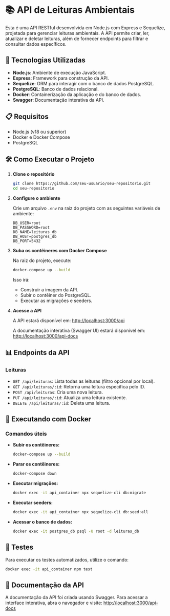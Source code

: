 # 📚 API de Leituras Ambientais

Esta é uma API RESTful desenvolvida em Node.js com Express e Sequelize, projetada para gerenciar leituras ambientais. A API permite criar, ler, atualizar e deletar leituras, além de fornecer endpoints para filtrar e consultar dados específicos.

## 🚀 Tecnologias Utilizadas

- **Node.js**: Ambiente de execução JavaScript.
- **Express**: Framework para construção da API.
- **Sequelize**: ORM para interagir com o banco de dados PostgreSQL.
- **PostgreSQL**: Banco de dados relacional.
- **Docker**: Containerização da aplicação e do banco de dados.
- **Swagger**: Documentação interativa da API.

## 📋 Requisitos

- Node.js (v18 ou superior)
- Docker e Docker Compose
- PostgreSQL

## 🛠️ Como Executar o Projeto

1. **Clone o repositório**

   ```bash
   git clone https://github.com/seu-usuario/seu-repositorio.git
   cd seu-repositorio
   ```

2. **Configure o ambiente**

   Crie um arquivo `.env` na raiz do projeto com as seguintes variáveis de ambiente:

   ```env
   DB_USER=root
   DB_PASSWORD=root
   DB_NAME=leituras_db
   DB_HOST=postgres_db
   DB_PORT=5432
   ```

3. **Suba os contêineres com Docker Compose**

   Na raiz do projeto, execute:

   ```bash
   docker-compose up --build
   ```

   Isso irá:

   - Construir a imagem da API.
   - Subir o contêiner do PostgreSQL.
   - Executar as migrações e seeders.

4. **Acesse a API**

   A API estará disponível em: [http://localhost:3000/api](http://localhost:3000/api)

   A documentação interativa (Swagger UI) estará disponível em: [http://localhost:3000/api-docs](http://localhost:3000/api-docs)

## 📊 Endpoints da API

### Leituras

- `GET /api/leituras`: Lista todas as leituras (filtro opcional por local).
- `GET /api/leituras/:id`: Retorna uma leitura específica pelo ID.
- `POST /api/leituras`: Cria uma nova leitura.
- `PUT /api/leituras/:id`: Atualiza uma leitura existente.
- `DELETE /api/leituras/:id`: Deleta uma leitura.

## 🐳 Executando com Docker

### Comandos úteis

- **Subir os contêineres:**

  ```bash
  docker-compose up --build
  ```

- **Parar os contêineres:**

  ```bash
  docker-compose down
  ```

- **Executar migrações:**

  ```bash
  docker exec -it api_container npx sequelize-cli db:migrate
  ```

- **Executar seeders:**

  ```bash
  docker exec -it api_container npx sequelize-cli db:seed:all
  ```

- **Acessar o banco de dados:**

  ```bash
  docker exec -it postgres_db psql -U root -d leituras_db
  ```

## 🧪 Testes

Para executar os testes automatizados, utilize o comando:

```bash
docker exec -it api_container npm test
```

## 📝 Documentação da API

A documentação da API foi criada usando Swagger. Para acessar a interface interativa, abra o navegador e visite: [http://localhost:3000/api-docs](http://localhost:3000/api-docs)
